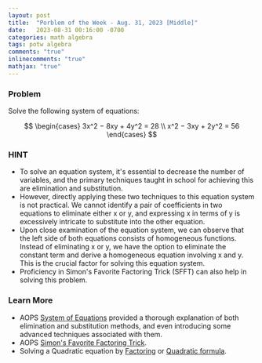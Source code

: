 ```yaml
---
layout: post
title:  "Porblem of the Week - Aug. 31, 2023 [Middle]"
date:   2023-08-31 00:16:00 -0700
categories: math algebra
tags: potw algebra
comments: "true"
inlinecomments: "true"
mathjax: "true"
---
```

### Problem

Solve the following system of equations:

$$
\begin{cases}
  3x^2 − 8xy + 4y^2 = 28 \\
  x^2 − 3xy + 2y^2 = 56
\end{cases}
$$

### HINT

- To solve an equation system, it's essential to decrease the number of variables, and the primary techniques taught in school for achieving this are elimination and substitution. 
- However, directly applying these two techniques to this equation system is not practical. We cannot identify a pair of coefficients in two equations to eliminate either x or y, and expressing x in terms of y is excessively intricate to substitute into the other equation. 
- Upon close examination of the equation system, we can observe that the left side of both equations consists of homogeneous functions. Instead of eliminating x or y, we have the option to eliminate the constant term and derive a homogeneous equation involving x and y. This is the crucial factor for solving this equation system. 
- Proficiency in Simon's Favorite Factoring Trick (SFFT) can also help in solving this problem.

### Learn More
- AOPS [System of Equations](https://artofproblemsolving.com/wiki/index.php/System_of_equations#Clever_Substitution) provided a thorough explanation of both elimination and substitution methods, and even introducing some advanced techniques associated with them.
- AOPS [Simon's Favorite Factoring Trick](https://artofproblemsolving.com/wiki/index.php/Simon%27s_Favorite_Factoring_Trick).
- Solving a Quadratic equation by [Factoring](https://artofproblemsolving.com/wiki/index.php/Quadratic_equation) or [Quadratic formula](https://artofproblemsolving.com/wiki/index.php/Quadratic_Formula).